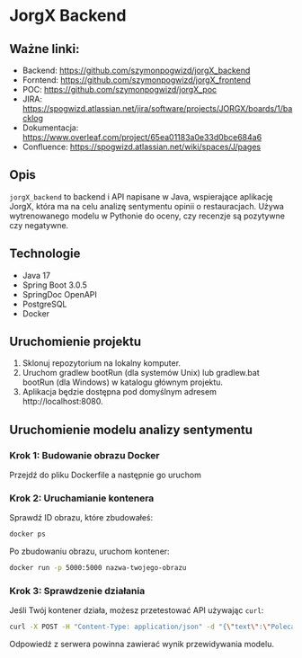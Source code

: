 # JorgX Backend

## Ważne linki:
- Backend: https://github.com/szymonpogwizd/jorgX_backend
- Forntend: https://github.com/szymonpogwizd/jorgX_frontend
- POC: https://github.com/szymonpogwizd/jorgX_poc
- JIRA: https://spogwizd.atlassian.net/jira/software/projects/JORGX/boards/1/backlog
- Dokumentacja: https://www.overleaf.com/project/65ea01183a0e33d0bce684a6
- Confluence: https://spogwizd.atlassian.net/wiki/spaces/J/pages

## Opis
`jorgX_backend` to backend i API napisane w Java, wspierające aplikację JorgX, która ma na celu analizę sentymentu opinii o restauracjach. Używa wytrenowanego modelu w Pythonie do oceny, czy recenzje są pozytywne czy negatywne.

## Technologie
- Java 17
- Spring Boot 3.0.5
- SpringDoc OpenAPI
- PostgreSQL
- Docker

## Uruchomienie projektu
1. Sklonuj repozytorium na lokalny komputer.
2. Uruchom gradlew bootRun (dla systemów Unix) lub gradlew.bat bootRun (dla Windows) w katalogu głównym projektu.
3. Aplikacja będzie dostępna pod domyślnym adresem http://localhost:8080.

## Uruchomienie modelu analizy sentymentu

### Krok 1: Budowanie obrazu Docker

Przejdź do pliku Dockerfile a następnie go uruchom

### Krok 2: Uruchamianie kontenera

Sprawdź ID obrazu, które zbudowałeś:

```bash
docker ps
```

Po zbudowaniu obrazu, uruchom kontener:

```bash
docker run -p 5000:5000 nazwa-twojego-obrazu
```

### Krok 3: Sprawdzenie działania

 Jeśli Twój kontener działa, możesz przetestować API używając `curl`:

```bash
curl -X POST -H "Content-Type: application/json" -d "{\"text\":\"Polecam.\"}" http://localhost:5000/predict
```

Odpowiedź z serwera powinna zawierać wynik przewidywania modelu.
